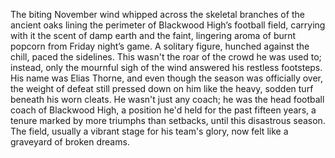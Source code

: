 The biting November wind whipped across the skeletal branches of the ancient oaks lining the perimeter of Blackwood High’s football field, carrying with it the scent of damp earth and the faint, lingering aroma of burnt popcorn from Friday night’s game.  A solitary figure, hunched against the chill, paced the sidelines.  This wasn't the roar of the crowd he was used to; instead, only the mournful sigh of the wind answered his restless footsteps.  His name was Elias Thorne, and even though the season was officially over, the weight of defeat still pressed down on him like the heavy, sodden turf beneath his worn cleats.  He wasn't just any coach; he was the head football coach of Blackwood High, a position he'd held for the past fifteen years, a tenure marked by more triumphs than setbacks, until this disastrous season.  The field, usually a vibrant stage for his team's glory, now felt like a graveyard of broken dreams.
